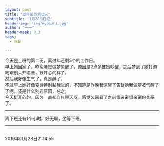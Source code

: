 ```yaml
---
layout: post
title: "过年前的第七天"
subtitle: '1月28的日记'
header-img: 'img/mybizhi.jpg'
author: "一一"
header-mask: 0.3
tags:
  - 日记

---
```

今天是上班的第二天，离过年还剩5个的工作日。<br>
早上她回家了，昨晚睡觉做梦惊醒了，原因是2点多被她吵醒，之后梦到了她打游戏跟别人开语音，很开心的样子。<br>
然后我好像生气了，真是醉了。<br>
不过早上她好像变得特别黏我似的，不知道是昨晚我惊醒了告诉她我做梦被气醒了了呢，还是什么别的原因，总之。<br>
今天挺开心的，因为一直都有在聊天呀，感觉又回到了之前很亲密很亲密的关系了。

---
离下班还有1个小时，好无聊，坐等下班。

---
<br>
2019年01月28日21:14:55

